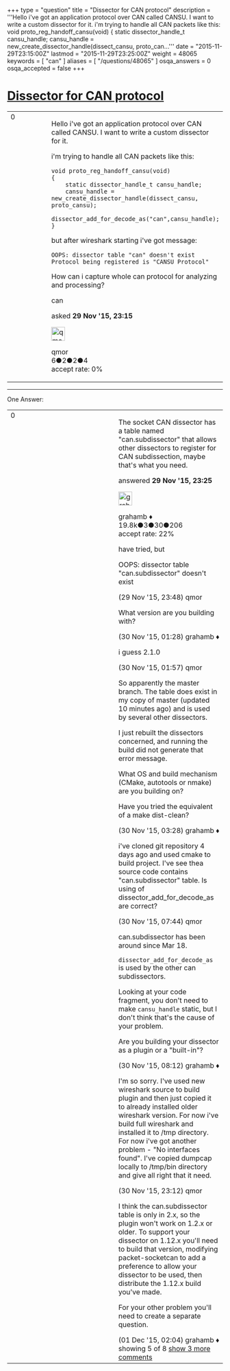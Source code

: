 +++
type = "question"
title = "Dissector for CAN protocol"
description = '''Hello i&#x27;ve got an application protocol over CAN called CANSU. I want to write a custom dissector for it.  i&#x27;m trying to handle all CAN packets like this: void proto_reg_handoff_cansu(void) {  static dissector_handle_t cansu_handle;  cansu_handle = new_create_dissector_handle(dissect_cansu, proto_can...'''
date = "2015-11-29T23:15:00Z"
lastmod = "2015-11-29T23:25:00Z"
weight = 48065
keywords = [ "can" ]
aliases = [ "/questions/48065" ]
osqa_answers = 0
osqa_accepted = false
+++

<div class="headNormal">

# [Dissector for CAN protocol](/questions/48065/dissector-for-can-protocol)

</div>

<div id="main-body">

<div id="askform">

<table id="question-table" style="width:100%;"><colgroup><col style="width: 50%" /><col style="width: 50%" /></colgroup><tbody><tr class="odd"><td style="width: 30px; vertical-align: top"><div class="vote-buttons"><div id="post-48065-score" class="post-score" title="current number of votes">0</div><div id="favorite-count" class="favorite-count"></div></div></td><td><div id="item-right"><div class="question-body"><p>Hello i've got an application protocol over CAN called CANSU. I want to write a custom dissector for it.</p><p>i'm trying to handle all CAN packets like this:</p><pre><code>void proto_reg_handoff_cansu(void)
{
    static dissector_handle_t cansu_handle;
    cansu_handle = new_create_dissector_handle(dissect_cansu, proto_cansu);
    dissector_add_for_decode_as(&quot;can&quot;,cansu_handle);
}</code></pre><p>but after wireshark starting i've got message:</p><pre><code>OOPS: dissector table &quot;can&quot; doesn&#39;t exist    
Protocol being registered is &quot;CANSU Protocol&quot;</code></pre><p>How can i capture whole can protocol for analyzing and processing?</p></div><div id="question-tags" class="tags-container tags">can</div><div id="question-controls" class="post-controls"></div><div class="post-update-info-container"><div class="post-update-info post-update-info-user"><p>asked <strong>29 Nov '15, 23:15</strong></p><img src="https://secure.gravatar.com/avatar/4c60eaad3bf660591697eba323786208?s=32&amp;d=identicon&amp;r=g" class="gravatar" width="32" height="32" alt="qmor&#39;s gravatar image" /><p>qmor<br />
<span class="score" title="6 reputation points">6</span><span title="2 badges"><span class="badge1">●</span><span class="badgecount">2</span></span><span title="2 badges"><span class="silver">●</span><span class="badgecount">2</span></span><span title="4 badges"><span class="bronze">●</span><span class="badgecount">4</span></span><br />
<span class="accept_rate" title="Rate of the user&#39;s accepted answers">accept rate:</span> <span title="qmor has no accepted answers">0%</span></p></div></div><div id="comments-container-48065" class="comments-container"></div><div id="comment-tools-48065" class="comment-tools"></div><div class="clear"></div><div id="comment-48065-form-container" class="comment-form-container"></div><div class="clear"></div></div></td></tr></tbody></table>

------------------------------------------------------------------------

<div class="tabBar">

<span id="sort-top"></span>

<div class="headQuestions">

One Answer:

</div>

</div>

<span id="48066"></span>

<div id="answer-container-48066" class="answer">

<table style="width:100%;"><colgroup><col style="width: 50%" /><col style="width: 50%" /></colgroup><tbody><tr class="odd"><td style="width: 30px; vertical-align: top"><div class="vote-buttons"><div id="post-48066-score" class="post-score" title="current number of votes">0</div></div></td><td><div class="item-right"><div class="answer-body"><p>The socket CAN dissector has a table named "can.subdissector" that allows other dissectors to register for CAN subdissection, maybe that's what you need.</p></div><div class="answer-controls post-controls"></div><div class="post-update-info-container"><div class="post-update-info post-update-info-user"><p>answered <strong>29 Nov '15, 23:25</strong></p><img src="https://secure.gravatar.com/avatar/d2a7e24ca66604c749c7c88c1da8ff78?s=32&amp;d=identicon&amp;r=g" class="gravatar" width="32" height="32" alt="grahamb&#39;s gravatar image" /><p>grahamb ♦<br />
<span class="score" title="19834 reputation points"><span>19.8k</span></span><span title="3 badges"><span class="badge1">●</span><span class="badgecount">3</span></span><span title="30 badges"><span class="silver">●</span><span class="badgecount">30</span></span><span title="206 badges"><span class="bronze">●</span><span class="badgecount">206</span></span><br />
<span class="accept_rate" title="Rate of the user&#39;s accepted answers">accept rate:</span> <span title="grahamb has 274 accepted answers">22%</span></p></div></div><div id="comments-container-48066" class="comments-container"><span id="48067"></span><div id="comment-48067" class="comment"><div id="post-48067-score" class="comment-score"></div><div class="comment-text"><p>have tried, but</p><p>OOPS: dissector table "can.subdissector" doesn't exist</p></div><div id="comment-48067-info" class="comment-info"><span class="comment-age">(29 Nov '15, 23:48)</span> qmor</div></div><span id="48069"></span><div id="comment-48069" class="comment"><div id="post-48069-score" class="comment-score"></div><div class="comment-text"><p>What version are you building with?</p></div><div id="comment-48069-info" class="comment-info"><span class="comment-age">(30 Nov '15, 01:28)</span> grahamb ♦</div></div><span id="48071"></span><div id="comment-48071" class="comment"><div id="post-48071-score" class="comment-score"></div><div class="comment-text"><p>i guess 2.1.0</p></div><div id="comment-48071-info" class="comment-info"><span class="comment-age">(30 Nov '15, 01:57)</span> qmor</div></div><span id="48073"></span><div id="comment-48073" class="comment"><div id="post-48073-score" class="comment-score"></div><div class="comment-text"><p>So apparently the master branch. The table does exist in my copy of master (updated 10 minutes ago) and is used by several other dissectors.</p><p>I just rebuilt the dissectors concerned, and running the build did not generate that error message.</p><p>What OS and build mechanism (CMake, autotools or nmake) are you building on?</p><p>Have you tried the equivalent of a make dist-clean?</p></div><div id="comment-48073-info" class="comment-info"><span class="comment-age">(30 Nov '15, 03:28)</span> grahamb ♦</div></div><span id="48093"></span><div id="comment-48093" class="comment"><div id="post-48093-score" class="comment-score"></div><div class="comment-text"><p>i've cloned git repository 4 days ago and used cmake to build project. I've see thea source code contains "can.subdissector" table. Is using of dissector_add_for_decode_as are correct?</p></div><div id="comment-48093-info" class="comment-info"><span class="comment-age">(30 Nov '15, 07:44)</span> qmor</div></div><span id="48094"></span><div id="comment-48094" class="comment not_top_scorer"><div id="post-48094-score" class="comment-score"></div><div class="comment-text"><p>can.subdissector has been around since Mar 18.</p><p><code>dissector_add_for_decode_as</code> is used by the other can subdissectors.</p><p>Looking at your code fragment, you don't need to make <code>cansu_handle</code> static, but I don't think that's the cause of your problem.</p><p>Are you building your dissector as a plugin or a "built-in"?</p></div><div id="comment-48094-info" class="comment-info"><span class="comment-age">(30 Nov '15, 08:12)</span> grahamb ♦</div></div><span id="48117"></span><div id="comment-48117" class="comment not_top_scorer"><div id="post-48117-score" class="comment-score"></div><div class="comment-text"><p>I'm so sorry. I've used new wireshark source to build plugin and then just copied it to already installed older wireshark version. For now i've build full wireshark and installed it to /tmp directory. For now i've got another problem - "No interfaces found". I've copied dumpcap locally to /tmp/bin directory and give all right that it need.</p></div><div id="comment-48117-info" class="comment-info"><span class="comment-age">(30 Nov '15, 23:12)</span> qmor</div></div><span id="48120"></span><div id="comment-48120" class="comment not_top_scorer"><div id="post-48120-score" class="comment-score"></div><div class="comment-text"><p>I think the can.subdissector table is only in 2.x, so the plugin won't work on 1.2.x or older. To support your dissector on 1.12.x you'll need to build that version, modifying packet-socketcan to add a preference to allow your dissector to be used, then distribute the 1.12.x build you've made.</p><p>For your other problem you'll need to create a separate question.</p></div><div id="comment-48120-info" class="comment-info"><span class="comment-age">(01 Dec '15, 02:04)</span> grahamb ♦</div></div></div><div id="comment-tools-48066" class="comment-tools"><span class="comments-showing"> showing 5 of 8 </span> <a href="#" class="show-all-comments-link">show 3 more comments</a></div><div class="clear"></div><div id="comment-48066-form-container" class="comment-form-container"></div><div class="clear"></div></div></td></tr></tbody></table>

</div>

<div class="paginator-container-left">

</div>

</div>

</div>

